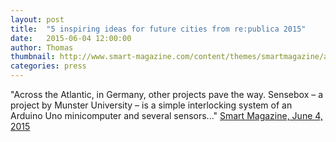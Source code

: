 ```yaml
---
layout: post
title:  "5 inspiring ideas for future cities from re:publica 2015"
date:   2015-06-04 12:00:00
author: Thomas
thumbnail: http://www.smart-magazine.com/content/themes/smartmagazine/assets/img/smart_logo.png
categories: press
---
```

"Across the Atlantic, in Germany, other projects pave the way. Sensebox – a project by Munster University – is a simple interlocking system of an Arduino Uno minicomputer and several sensors..."
<a href="http://www.smart-magazine.com/en/republica-2015-future-cities/" target="_blank">Smart Magazine, June 4, 2015</a>

